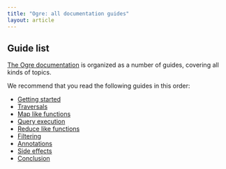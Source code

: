 ```yaml
---
title: "Ogre: all documentation guides"
layout: article
---
```


## Guide list

[The Ogre documentation](https://github.com/clojurewerkz/ogre.docs)
is organized as a number of guides, covering all kinds of topics.

We recommend that you read the following guides in this order:

 * [Getting started](/articles/getting_started.html)
 * [Traversals](/articles/traversals.html) 
 * [Map like functions](/articles/map.html)  
 * [Query execution](/articles/query.html)   
 * [Reduce like functions](/articles/reduce.html)    
 * [Filtering](/articles/filter.html)     
 * [Annotations](/articles/annotation.html)     
 * [Side effects](/articles/sideeffects.html)      
 * [Conclusion](/articles/conclusion.html)       
